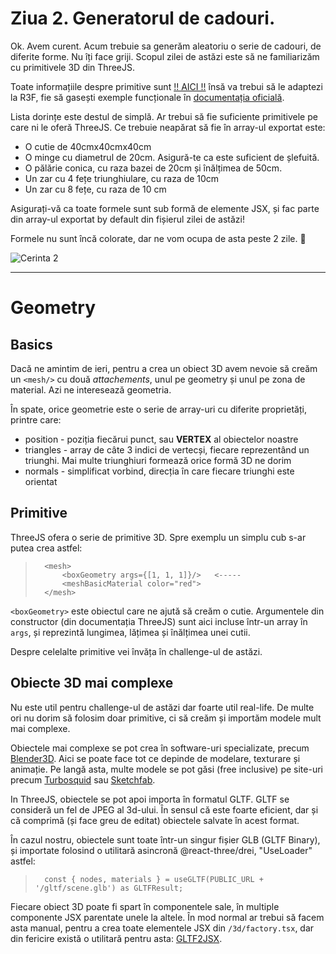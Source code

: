 # Ziua 2. Generatorul de cadouri.
Ok. Avem curent. Acum trebuie sa generăm aleatoriu o serie de cadouri, de diferite forme. Nu îți face griji. Scopul zilei de astăzi este să ne familiarizăm cu primitivele 3D din ThreeJS.

Toate informațiile despre primitive sunt [!! AICI !!](https://threejs.org/docs/#api/en/geometries/BoxGeometry) însă va trebui să le adaptezi la R3F, fie să gasești exemple funcționale în [documentația oficială](https://docs.pmnd.rs/react-three-fiber/getting-started/examples).

Lista dorințe este destul de simplă. Ar trebui să fie suficiente primitivele pe care ni le oferă ThreeJS. Ce trebuie neapărat să fie în array-ul exportat este:

 - O cutie de 40cmx40cmx40cm
 - O minge cu diametrul de 20cm. Asigură-te ca este suficient de șlefuită.
 - O pălărie conica, cu raza bazei de 20cm și înălțimea de 50cm.
 - Un zar cu 4 fețe triunghiulare, cu raza de 10cm
 - Un zar cu 8 fețe, cu raza de 10 cm

Asigurați-vă ca toate formele sunt sub formă de elemente JSX, și fac parte din array-ul exportat by default din fișierul zilei de astăzi!

Formele nu sunt încă colorate, dar ne vom ocupa de asta peste 2 zile. 🦄

![Cerinta 2](https://vr-projects-eu.s3.eu-central-1.amazonaws.com/front-end-ro/c2-cerinta.png)

---

# Geometry

## Basics

Dacă ne amintim de ieri, pentru a crea un obiect 3D avem nevoie să creăm un `<mesh/>` cu două *attachements*, unul pe geometry și unul pe zona de material. Azi ne interesează geometria.

În spate, orice geometrie este o serie de array-uri cu diferite proprietăți, printre care:
- position - poziția fiecărui punct, sau **VERTEX** al obiectelor noastre
- triangles - array de câte 3 indici de vertecși, fiecare reprezentând un triunghi. Mai multe triunghiuri formează orice formă 3D ne dorim
- normals - simplificat vorbind, direcția în care fiecare triunghi este orientat

## Primitive

ThreeJS ofera o serie de primitive 3D. Spre exemplu un simplu cub s-ar putea crea astfel:

>       <mesh>
>           <boxGeometry args={[1, 1, 1]}/>   <-----
>           <meshBasicMaterial color="red">
>       </mesh>

`<boxGeometry>` este obiectul care ne ajută să creăm o cutie. Argumentele din constructor (din documentația ThreeJS) sunt aici incluse într-un array în `args`, și reprezintă lungimea, lățimea și înălțimea unei cutii.

Despre celelalte primitive vei învăța în challenge-ul de astăzi.

## Obiecte 3D mai complexe

Nu este util pentru challenge-ul de astăzi dar foarte util real-life. De multe ori nu dorim să folosim doar primitive, ci să creăm și importăm modele mult mai complexe.

Obiectele mai complexe se pot crea în software-uri specializate, precum [Blender3D](https://www.blender.org/). Aici se poate face tot ce depinde de modelare, texturare și animație. Pe langă asta, multe modele se pot găsi (free inclusive) pe site-uri precum [Turbosquid](https://www.turbosquid.com/) sau [Sketchfab](https://sketchfab.com/feed).

In ThreeJS, obiectele se pot apoi importa în formatul GLTF. GLTF se consideră un fel de JPEG al 3d-ului. În sensul că este foarte eficient, dar și că comprimă (și face greu de editat) obiectele salvate în acest format.

În cazul nostru, obiectele sunt toate într-un singur fișier GLB (GLTF Binary), și importate folosind o utilitară asincronă @react-three/drei, "UseLoader" astfel:

>       const { nodes, materials } = useGLTF(PUBLIC_URL + '/gltf/scene.glb') as GLTFResult;

Fiecare obiect 3D poate fi spart în componentele sale, în multiple componente JSX parentate unele la altele. În mod normal ar trebui să facem asta manual, pentru a crea toate elementele JSX din `/3d/factory.tsx`, dar din fericire există o utilitară pentru asta: [GLTF2JSX](https://github.com/pmndrs/gltfjsx).
